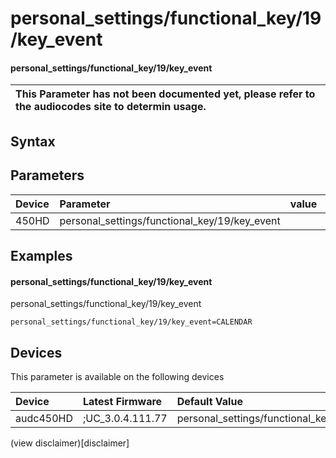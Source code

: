 ﻿---
description: personal_settings/functional_key/19/key_event
search: false
---

# personal_settings/functional_key/19/key_event

#### personal_settings/functional_key/19/key_event


| This Parameter has not been documented yet, please refer to the audiocodes site to determin usage.  | 
| :--- |

## Syntax

## Parameters
|Device|Parameter|value|Description|
|:---|:---|:---|:---|
| 450HD | personal_settings/functional_key/19/key_event |  |  |

## Examples
#### personal_settings/functional_key/19/key_event

personal_settings/functional_key/19/key_event

```
personal_settings/functional_key/19/key_event=CALENDAR
```

## Devices
This parameter is available on the following devices

| Device | Latest Firmware | Default Value |
|:---|:---|:---|
| audc450HD | ;UC_3.0.4.111.77 | personal_settings/functional_key/19/key_event=CALENDAR 

(view disclaimer)[disclaimer]
